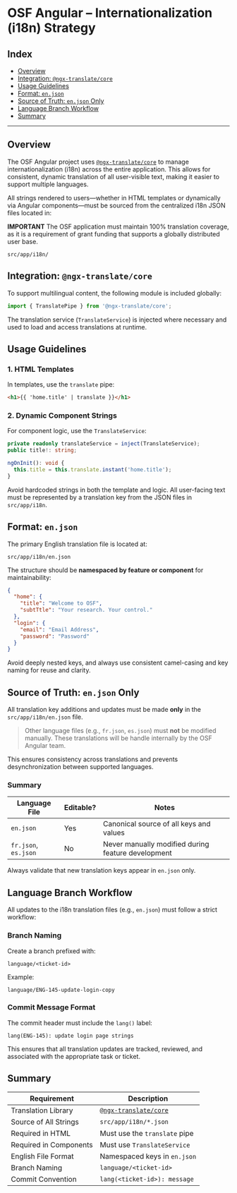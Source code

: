 # OSF Angular – Internationalization (i18n) Strategy

## Index

- [Overview](#overview)
- [Integration: `@ngx-translate/core`](#integration-ngx-translatecore)
- [Usage Guidelines](#usage-guidelines)
- [Format: `en.json`](#format-enjson)
- [Source of Truth: `en.json` Only](#source-of-truth-enjson-only)
- [Language Branch Workflow](#language-branch-workflow)
- [Summary](#summary)

---

## Overview

The OSF Angular project uses [`@ngx-translate/core`](https://github.com/ngx-translate/core) to manage internationalization (i18n) across the entire application. This allows for consistent, dynamic translation of all user-visible text, making it easier to support multiple languages.

All strings rendered to users—whether in HTML templates or dynamically via Angular components—must be sourced from the centralized i18n JSON files located in:

**IMPORTANT**
The OSF application must maintain 100% translation coverage, as it is a requirement of grant funding that supports a globally distributed user base.

```
src/app/i18n/
```

## Integration: `@ngx-translate/core`

To support multilingual content, the following module is included globally:

```ts
import { TranslatePipe } from '@ngx-translate/core';
```

The translation service (`TranslateService`) is injected where necessary and used to load and access translations at runtime.

## Usage Guidelines

### 1. HTML Templates

In templates, use the `translate` pipe:

```html
<h1>{{ 'home.title' | translate }}</h1>
```

### 2. Dynamic Component Strings

For component logic, use the `TranslateService`:

```ts
private readonly translateService = inject(TranslateService);
public title!: string;

ngOnInit(): void {
  this.title = this.translate.instant('home.title');
}
```

Avoid hardcoded strings in both the template and logic. All user-facing text must be represented by a translation key from the JSON files in `src/app/i18n`.

## Format: `en.json`

The primary English translation file is located at:

```
src/app/i18n/en.json
```

The structure should be **namespaced by feature or component** for maintainability:

```json
{
  "home": {
    "title": "Welcome to OSF",
    "subtTtle": "Your research. Your control."
  },
  "login": {
    "email": "Email Address",
    "password": "Password"
  }
}
```

Avoid deeply nested keys, and always use consistent camel-casing and key naming for reuse and clarity.

## Source of Truth: `en.json` Only

All translation key additions and updates must be made **only** in the `src/app/i18n/en.json` file.

> Other language files (e.g., `fr.json`, `es.json`) must **not** be modified manually. These translations will be handle internally by the OSF Angular team.

This ensures consistency across translations and prevents desynchronization between supported languages.

### Summary

| Language File        | Editable? | Notes                                              |
| -------------------- | --------- | -------------------------------------------------- |
| `en.json`            | Yes       | Canonical source of all keys and values            |
| `fr.json`, `es.json` | No        | Never manually modified during feature development |

Always validate that new translation keys appear in `en.json` only.

## Language Branch Workflow

All updates to the i18n translation files (e.g., `en.json`) must follow a strict workflow:

### Branch Naming

Create a branch prefixed with:

```
language/<ticket-id>
```

Example:

```
language/ENG-145-update-login-copy
```

### Commit Message Format

The commit header must include the `lang()` label:

```
lang(ENG-145): update login page strings
```

This ensures that all translation updates are tracked, reviewed, and associated with the appropriate task or ticket.

## Summary

| Requirement            | Description                                                    |
| ---------------------- | -------------------------------------------------------------- |
| Translation Library    | [`@ngx-translate/core`](https://github.com/ngx-translate/core) |
| Source of All Strings  | `src/app/i18n/*.json`                                          |
| Required in HTML       | Must use the `translate` pipe                                  |
| Required in Components | Must use `TranslateService`                                    |
| English File Format    | Namespaced keys in `en.json`                                   |
| Branch Naming          | `language/<ticket-id>`                                         |
| Commit Convention      | `lang(<ticket-id>): message`                                   |
